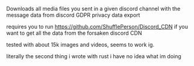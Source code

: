 Downloads all media files you sent in a given discord channel with the message data from discord GDPR privacy data export

requires you to run https://github.com/ShufflePerson/Discord_CDN if you want to get all the data from the forsaken discord CDN

tested with about 15k images and videos, seems to work ig.

literally the second thing i wrote with rust i have no idea what im doing